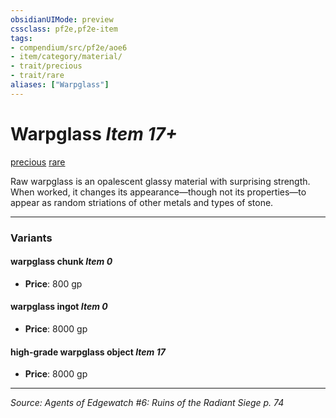 ```yaml
---
obsidianUIMode: preview
cssclass: pf2e,pf2e-item
tags:
- compendium/src/pf2e/aoe6
- item/category/material/
- trait/precious
- trait/rare
aliases: ["Warpglass"]
---
```

# Warpglass *Item 17+*  
[precious](rules/traits/precious.md "Precious Item Trait")  [rare](rules/traits/rare.md "Rare Rarity Trait")  


Raw warpglass is an opalescent glassy material with surprising strength. When worked, it changes its appearance—though not its properties—to appear as random striations of other metals and types of stone.

---
### Variants

#### warpglass chunk *Item 0*

- **Price**: 800 gp

#### warpglass ingot *Item 0*

- **Price**: 8000 gp

#### high-grade warpglass object *Item 17*

- **Price**: 8000 gp

---
*Source: Agents of Edgewatch #6: Ruins of the Radiant Siege p. 74*